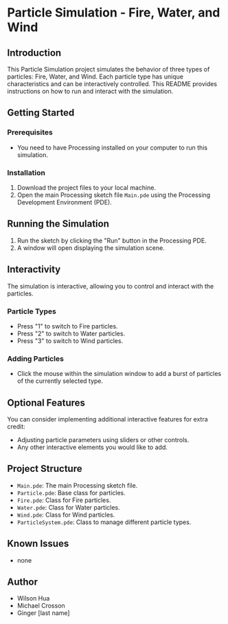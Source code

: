# Particle Simulation - Fire, Water, and Wind

## Introduction
This Particle Simulation project simulates the behavior of three types of particles: Fire, Water, and Wind. Each particle type has unique characteristics and can be interactively controlled. This README provides instructions on how to run and interact with the simulation.

## Getting Started

### Prerequisites
- You need to have Processing installed on your computer to run this simulation.

### Installation
1. Download the project files to your local machine.
2. Open the main Processing sketch file `Main.pde` using the Processing Development Environment (PDE).

## Running the Simulation
1. Run the sketch by clicking the "Run" button in the Processing PDE.
2. A window will open displaying the simulation scene.

## Interactivity
The simulation is interactive, allowing you to control and interact with the particles.

### Particle Types
- Press "1" to switch to Fire particles.
- Press "2" to switch to Water particles.
- Press "3" to switch to Wind particles.

### Adding Particles
- Click the mouse within the simulation window to add a burst of particles of the currently selected type. 

## Optional Features
You can consider implementing additional interactive features for extra credit:

- Adjusting particle parameters using sliders or other controls.
- Any other interactive elements you would like to add.

## Project Structure
- `Main.pde`: The main Processing sketch file.
- `Particle.pde`: Base class for particles.
- `Fire.pde`: Class for Fire particles.
- `Water.pde`: Class for Water particles.
- `Wind.pde`: Class for Wind particles.
- `ParticleSystem.pde`: Class to manage different particle types.

## Known Issues
- none

## Author
- Wilson Hua
- Michael Crosson
- Ginger [last name]
